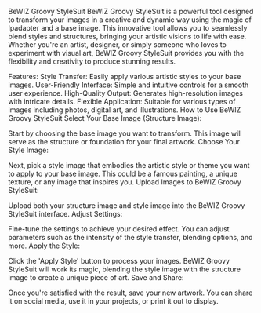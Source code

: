 BeWIZ Groovy StyleSuit
BeWIZ Groovy StyleSuit is a powerful tool designed to transform your images in a creative and dynamic way using the magic of Ipadapter and a base image. This innovative tool allows you to seamlessly blend styles and structures, bringing your artistic visions to life with ease. Whether you're an artist, designer, or simply someone who loves to experiment with visual art, BeWIZ Groovy StyleSuit provides you with the flexibility and creativity to produce stunning results.

Features:
Style Transfer: Easily apply various artistic styles to your base images.
User-Friendly Interface: Simple and intuitive controls for a smooth user experience.
High-Quality Output: Generates high-resolution images with intricate details.
Flexible Application: Suitable for various types of images including photos, digital art, and illustrations.
How to Use BeWIZ Groovy StyleSuit
Select Your Base Image (Structure Image):

Start by choosing the base image you want to transform. This image will serve as the structure or foundation for your final artwork.
Choose Your Style Image:

Next, pick a style image that embodies the artistic style or theme you want to apply to your base image. This could be a famous painting, a unique texture, or any image that inspires you.
Upload Images to BeWIZ Groovy StyleSuit:

Upload both your structure image and style image into the BeWIZ Groovy StyleSuit interface.
Adjust Settings:

Fine-tune the settings to achieve your desired effect. You can adjust parameters such as the intensity of the style transfer, blending options, and more.
Apply the Style:

Click the 'Apply Style' button to process your images. BeWIZ Groovy StyleSuit will work its magic, blending the style image with the structure image to create a unique piece of art.
Save and Share:

Once you're satisfied with the result, save your new artwork. You can share it on social media, use it in your projects, or print it out to display.
